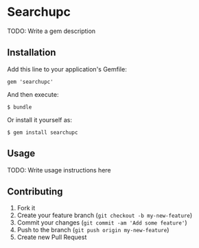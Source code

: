 # Searchupc

TODO: Write a gem description

## Installation

Add this line to your application's Gemfile:

    gem 'searchupc'

And then execute:

    $ bundle

Or install it yourself as:

    $ gem install searchupc

## Usage

TODO: Write usage instructions here

## Contributing

1. Fork it
2. Create your feature branch (`git checkout -b my-new-feature`)
3. Commit your changes (`git commit -am 'Add some feature'`)
4. Push to the branch (`git push origin my-new-feature`)
5. Create new Pull Request
